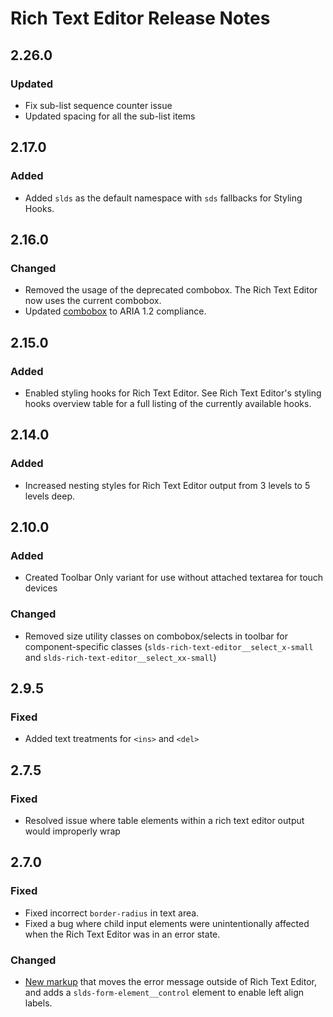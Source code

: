 <!-- Release notes authoring guidelines: http://keepachangelog.com/ -->

# Rich Text Editor Release Notes

## 2.26.0

### Updated

- Fix sub-list sequence counter issue
- Updated spacing for all the sub-list items

## 2.17.0

### Added
- Added `slds` as the default namespace with `sds` fallbacks for Styling Hooks.

## 2.16.0

### Changed

- Removed the usage of the deprecated combobox. The Rich Text Editor now uses the current combobox.
- Updated [combobox](/components/combobox) to ARIA 1.2 compliance.

## 2.15.0

### Added
- Enabled styling hooks for Rich Text Editor. See Rich Text Editor's styling hooks overview table for a full listing of the currently available hooks.

## 2.14.0

### Added

- Increased nesting styles for Rich Text Editor output from 3 levels to 5 levels deep.

## 2.10.0

### Added

- Created Toolbar Only variant for use without attached textarea for touch devices

### Changed

- Removed size utility classes on combobox/selects in toolbar for component-specific classes (`slds-rich-text-editor__select_x-small` and `slds-rich-text-editor__select_xx-small`)

## 2.9.5

### Fixed

- Added text treatments for `<ins>` and `<del>`

## 2.7.5

### Fixed

- Resolved issue where table elements within a rich text editor output would improperly wrap

## 2.7.0

### Fixed

- Fixed incorrect `border-radius` in text area.
- Fixed a bug where child input elements were unintentionally affected when the Rich Text Editor was in an error state.

### Changed

- [New markup](https://www.lightningdesignsystem.com/components/rich-text-editor/?state=error&variant=base) that moves the error message outside of Rich Text Editor, and adds a `slds-form-element__control` element to enable left align labels.
